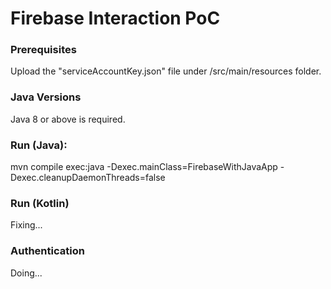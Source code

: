 # Firebase Interaction PoC

### Prerequisites
Upload the "serviceAccountKey.json" file under /src/main/resources folder.

### Java Versions
Java 8 or above is required.

### Run (Java):
mvn compile exec:java -Dexec.mainClass=FirebaseWithJavaApp -Dexec.cleanupDaemonThreads=false

### Run (Kotlin)
Fixing...

### Authentication
Doing...